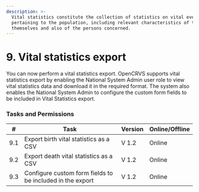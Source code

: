 ```yaml
---
description: >-
  Vital statistics constitute the collection of statistics on vital events
  pertaining to the population, including relevant characteristics of the events
  themselves and also of the persons concerned.
---
```


# 9. Vital statistics export

You can now perform a vital statistics export. OpenCRVS supports vital statistics export by enabling the National System Admin user role to view vital statistics data and download it in the required format. The system also enables the National System Admin to configure the custom form fields to be included in Vital Statistics export.

### Tasks and Permissions

| #   | Task                                                      | Version | Online/Offline |
| --- | --------------------------------------------------------- | ------- | -------------- |
| 9.1 | Export birth vital statistics as a CSV                    | V 1.2   | Online         |
| 9.2 | Export death vital statistics as a CSV                    | V 1.2   | Online         |
| 9.3 | Configure custom form fields to be included in the export | V 1.2   | Online         |
